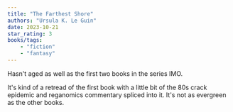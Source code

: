 ```yaml
---
title: "The Farthest Shore"
authors: "Ursula K. Le Guin"
date: 2023-10-21
star_rating: 3
books/tags:
    - "fiction"
    - "fantasy"
---
```

Hasn't aged as well as the first two books in the series IMO.

It's kind of a retread of the first book with a little bit of the 80s crack epidemic and reganomics commentary spliced into it. It's not as evergreen as the other books.

